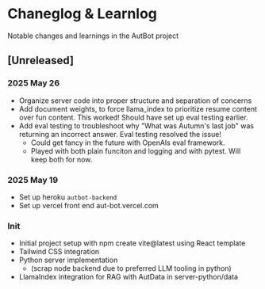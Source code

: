 # Chaneglog & Learnlog

Notable changes and learnings in the AutBot project

## [Unreleased]

### 2025 May 26
- Organize server code into proper structure and separation of concerns
- Add document weights, to force llama_index to prioritize resume content over fun content. This worked!  Should have set up eval testing earlier.
- Add eval testing to troubleshoot why "What was Autumn's last job" was returning an incorrect answer.  Eval testing resolved the issue!   
  - Could get fancy in the future with OpenAIs eval framework.
  - Played with both plain funciton and logging and with pytest. Will keep both for now. 

### 2025 May 19
- Set up heroku `autbot-backend`
- Set up vercel front end aut-bot.vercel.com

### Init
- Initial project setup with npm create vite@latest using React template
- Tailwind CSS integration
- Python server implementation
  -  (scrap node backend due to preferred LLM tooling in python)
- LlamaIndex integration for RAG with AutData in server-python/data